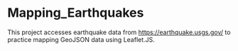 # Mapping_Earthquakes
This project accesses earthquake data from https://earthquake.usgs.gov/ to practice mapping GeoJSON data using Leaflet.JS.
